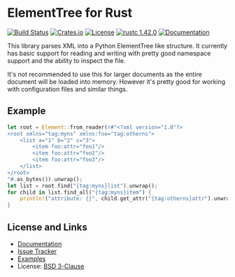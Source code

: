 # ElementTree for Rust

[![Build Status](https://github.com/mitsuhiko/elementtree/workflows/Tests/badge.svg?branch=master)](https://github.com/mitsuhiko/elementtree/actions?query=workflow%3ATests)
[![Crates.io](https://img.shields.io/crates/d/elementtree.svg)](https://crates.io/crates/elementtree)
[![License](https://img.shields.io/github/license/mitsuhiko/elementtree)](https://github.com/mitsuhiko/elementtree/blob/master/LICENSE)
[![rustc 1.42.0](https://img.shields.io/badge/rust-1.42%2B-orange.svg)](https://img.shields.io/badge/rust-1.42%2B-orange.svg)
[![Documentation](https://docs.rs/elementtree/badge.svg)](https://docs.rs/elementtree)

This library parses XML into a Python ElementTree like structure.  It currently
has basic support for reading and writing with pretty good namespace support and the
ability to inspect the file.

It's not recommended to use this for larger documents as the entire document
will be loaded into memory.  However it's pretty good for working with configuration
files and similar things.

## Example

```rust
let root = Element::from_reader(r#"<?xml version="1.0"?>
<root xmlns="tag:myns" xmlns:foo="tag:otherns">
    <list a="1" b="2" c="3">
        <item foo:attr="foo1"/>
        <item foo:attr="foo2"/>
        <item foo:attr="foo3"/>
    </list>
</root>
"#.as_bytes()).unwrap();
let list = root.find("{tag:myns}list").unwrap();
for child in list.find_all("{tag:myns}item") {
    println!("attribute: {}", child.get_attr("{tag:otherns}attr").unwrap());
}
```

## License and Links

- [Documentation](https://docs.rs/elementtree/)
- [Issue Tracker](https://github.com/mitsuhiko/elementtree/issues)
- [Examples](https://github.com/mitsuhiko/elementtree/tree/master/examples)
- License: [BSD 3-Clause](https://github.com/mitsuhiko/elementtree/blob/master/LICENSE)